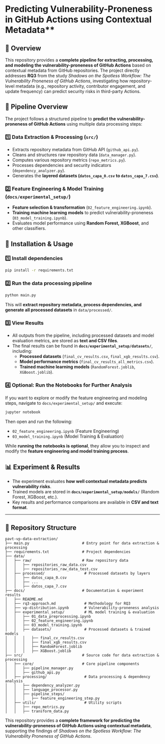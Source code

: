 # Predicting Vulnerability-Proneness in GitHub Actions using Contextual Metadata**  

## 📌 **Overview**  
This repository provides a **complete pipeline for extracting, processing, and modeling the vulnerability-proneness of GitHub Actions** based on contextual metadata from GitHub repositories. The project directly addresses **RQ3** from the study *Shadows on the Spotless Workflow: The Vulnerability Proneness of GitHub Actions*, investigating how repository-level metadata (e.g., repository activity, contributor engagement, and update frequency) can predict security risks in third-party Actions.  

## 🚀 **Pipeline Overview**  
The project follows a structured pipeline to **predict the vulnerability-proneness of GitHub Actions** using multiple data processing steps:

### **1️⃣ Data Extraction & Processing (`src/`)**  
- Extracts repository metadata from GitHub API (`github_api.py`).  
- Cleans and structures raw repository data (`data_manager.py`).  
- Computes various repository metrics (`repo_metrics.py`).  
- Processes dependencies and security indicators (`dependency_analyzer.py`).  
- Generates the **layered datasets (`datos_capa_0.csv` to `datos_capa_7.csv`)**.  

### **2️⃣ Feature Engineering & Model Training (`docs/experimental_setup/`)**  
- **Feature selection & transformation** (`02_feature_engineering.ipynb`).  
- **Training machine learning models** to predict vulnerability-proneness (`03_model_training.ipynb`).  
- Evaluates model performance using **Random Forest, XGBoost**, and other classifiers.  

## 🔧 **Installation & Usage**
### **1️⃣ Install dependencies**
```bash
pip install -r requirements.txt
```

### **2️⃣ Run the data processing pipeline**
```bash
python main.py
```
This will **extract repository metadata, process dependencies, and generate all processed datasets** in `data/processed/`.  

### **3️⃣ View Results**  
- All outputs from the pipeline, including processed datasets and model evaluation metrics, are stored as **text and CSV files**.  
- The final results can be found in **`docs/experimental_setup/datasets/`**, including:  
  - **Processed datasets** (`final_cv_results.csv`, `final_xgb_results.csv`).  
  - **Model performance metrics** (`final_cv_results_all_metrics.csv`).  
  - **Trained machine learning models** (`RandomForest.joblib`, `XGBoost.joblib`).  

### **4️⃣ Optional: Run the Notebooks for Further Analysis**  
If you want to explore or modify the feature engineering and modeling steps, navigate to `docs/experimental_setup/` and execute:  
```bash
jupyter notebook
```
Then open and run the following:  
- `02_feature_engineering.ipynb` (Feature Engineering)  
- `03_model_training.ipynb` (Model Training & Evaluation)  

While **running the notebooks is optional**, they allow you to inspect and modify the **feature engineering and model training process**.  

## 📊 **Experiment & Results**
- The experiment evaluates **how well contextual metadata predicts vulnerability risks**.  
- Trained models are stored in **`docs/experimental_setup/models/`** (Random Forest, XGBoost, etc.).  
- Key results and performance comparisons are available in **CSV and text format**.  

---

## 📂 **Repository Structure**
```
pavt-vp-data-extraction/
├── main.py                        # Entry point for data extraction & processing
├── requirements.txt               # Project dependencies
├── data/
│   ├── raw/                       # Raw repository data
│   │   ├── repositories_raw_data.csv
│   │   ├── repositories_raw_data_test.csv
│   ├── processed/                  # Processed datasets by layers
│   │   ├── datos_capa_0.csv
│   │   ├── ...
│   │   ├── datos_capa_7.csv
├── docs/                          # Documentation & experiment results
│   ├── README.md
│   ├── rq3-approach.md             # Methodology for RQ3
│   ├── vp-distribution.ipynb       # Vulnerability-proneness analysis
│   ├── experimental_setup/         # ML model training & evaluation
│   │   ├── 01_data_preprocessing.ipynb
│   │   ├── 02_feature_engineering.ipynb
│   │   ├── 03_model_training.ipynb
│   │   ├── datasets/               # Processed datasets & trained models
│   │   │   ├── final_cv_results.csv
│   │   │   ├── final_xgb_results.csv
│   │   │   ├── RandomForest.joblib
│   │   │   ├── XGBoost.joblib
├── src/                           # Source code for data extraction & processing
│   ├── core/                      # Core pipeline components
│   │   ├── pipeline_manager.py
│   │   ├── github_api.py
│   ├── processing/                 # Data processing & dependency analysis
│   │   ├── dependency_analyzer.py
│   │   ├── language_processor.py
│   │   ├── pipeline_steps/
│   │   │   ├── feature_engineering_step.py
│   ├── utils/                      # Utility scripts
│   │   ├── repo_metrics.py
│   │   ├── transform_data.py
```

This repository provides a **complete framework for predicting the vulnerability-proneness of GitHub Actions using contextual metadata**, supporting the findings of *Shadows on the Spotless Workflow: The Vulnerability Proneness of GitHub Actions*.